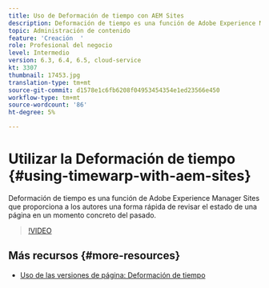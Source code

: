 ```yaml
---
title: Uso de Deformación de tiempo con AEM Sites
description: Deformación de tiempo es una función de Adobe Experience Manager Sites que proporciona a los autores una forma rápida de revisar el estado de una página en un momento concreto del pasado.
topic: Administración de contenido
feature: 'Creación  '
role: Profesional del negocio
level: Intermedio
version: 6.3, 6.4, 6.5, cloud-service
kt: 3307
thumbnail: 17453.jpg
translation-type: tm+mt
source-git-commit: d1578e1c6fb6208f04953454354e1ed23566e450
workflow-type: tm+mt
source-wordcount: '86'
ht-degree: 5%

---
```



# Utilizar la Deformación de tiempo {#using-timewarp-with-aem-sites}

Deformación de tiempo es una función de Adobe Experience Manager Sites que proporciona a los autores una forma rápida de revisar el estado de una página en un momento concreto del pasado.

>[!VIDEO](https://video.tv.adobe.com/v/17453/?quality=12&learn=on)

## Más recursos {#more-resources}

* [Uso de las versiones de página: Deformación de tiempo](https://experienceleague.adobe.com/docs/experience-manager-cloud-service/sites/authoring/features/page-versions.html)
